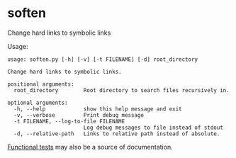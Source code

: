 soften
======

Change hard links to symbolic links

Usage:

    usage: soften.py [-h] [-v] [-t FILENAME] [-d] root_directory

    Change hard links to symbolic links.

    positional arguments:
      root_directory        Root directory to search files recursively in.

    optional arguments:
      -h, --help            show this help message and exit
      -v, --verbose         Print debug message
      -t FILENAME, --log-to-file FILENAME
                            Log debug messages to file instead of stdout
      -d, --relative-path   Links to relative path instead of absolute.

[Functional tests](tests/features/soften.feature) may also be a source of documentation.
